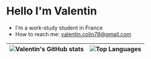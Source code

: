 # Hello I'm Valentin

- I'm a work-study student in France
- How to reach me: valentin.colin78@gmail.com

| ![Valentin's GitHub stats][stats_card_link] | ![Top Languages][languages_card_link] |
| ------------- | ------------- |

<!--
Stats card options:
    - hide=stars,commits,prs,issues,contribs : Exclure des stats
    - count_private=true : Inclure les repo privé
    - show_icons=true : Afficher des icones
    - theme=THEME_NAME : Choisir un thème (https://github.com/anuraghazra/github-readme-stats/blob/master/themes/README.md)

Language card options:
    - layout=compact : avoir une version compact
    - langs_count=N : nombre de langage à afficher (1 à 10 inclus, 5 par défaut)
    - hide=language1,language2 : Exclure des langages
    - exclude_repo=REPO1,REPO2 : ne prend pas en compte les REPO lister

Customisation card option: ![Readme Card](https://github-readme-stats.vercel.app/api/pin/?username=valentincolin&repo=.dotfiles)
    - https://github.com/anuraghazra/github-readme-stats#customization
-->

[stats_card_link]: https://github-readme-stats.vercel.app/api?username=valentincolin&count_private=true&show_icons=true
[languages_card_link]: https://github-readme-stats.vercel.app/api/top-langs?username=valentincolin&layout=compact&langs_count=6
<!-- [pin_card_link]: https://github-readme-stats.vercel.app/api/pin/?username=valentincolin&repo=.dotfiles -->
